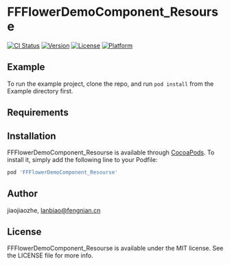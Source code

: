 # FFFlowerDemoComponent_Resourse

[![CI Status](http://img.shields.io/travis/jiaojiaozhe/FFFlowerDemoComponent_Resourse.svg?style=flat)](https://travis-ci.org/jiaojiaozhe/FFFlowerDemoComponent_Resourse)
[![Version](https://img.shields.io/cocoapods/v/FFFlowerDemoComponent_Resourse.svg?style=flat)](http://cocoapods.org/pods/FFFlowerDemoComponent_Resourse)
[![License](https://img.shields.io/cocoapods/l/FFFlowerDemoComponent_Resourse.svg?style=flat)](http://cocoapods.org/pods/FFFlowerDemoComponent_Resourse)
[![Platform](https://img.shields.io/cocoapods/p/FFFlowerDemoComponent_Resourse.svg?style=flat)](http://cocoapods.org/pods/FFFlowerDemoComponent_Resourse)

## Example

To run the example project, clone the repo, and run `pod install` from the Example directory first.

## Requirements

## Installation

FFFlowerDemoComponent_Resourse is available through [CocoaPods](http://cocoapods.org). To install
it, simply add the following line to your Podfile:

```ruby
pod 'FFFlowerDemoComponent_Resourse'
```

## Author

jiaojiaozhe, lanbiao@fengnian.cn

## License

FFFlowerDemoComponent_Resourse is available under the MIT license. See the LICENSE file for more info.
